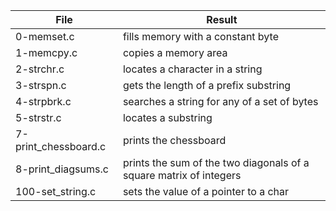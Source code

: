 | File | Result |
|------|--------|
|0-memset.c | fills memory with a constant byte |
|1-memcpy.c | copies a memory area |
|2-strchr.c | locates a character in a string |
|3-strspn.c | gets the length of a prefix substring |
|4-strpbrk.c | searches a string for any of a set of bytes |
|5-strstr.c | locates a substring |
|7-print_chessboard.c| prints the chessboard |
|8-print_diagsums.c | prints the sum of the two diagonals of a square matrix of integers |
|100-set_string.c | sets the value of a pointer to a char |
